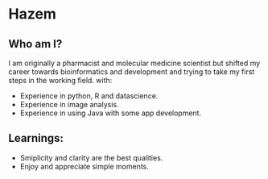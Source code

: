# Hazem
## Who am I?
I am originally a pharmacist and molecular medicine scientist but shifted my career towards bioinformatics and development and trying to take my first steps in the working field.
with:
* Experience in python, R and datascience.
* Experience in image analysis.
* Experience in using Java with some app development.

## Learnings:
* Smiplicity and clarity are the best qualities.
* Enjoy and appreciate simple moments.
